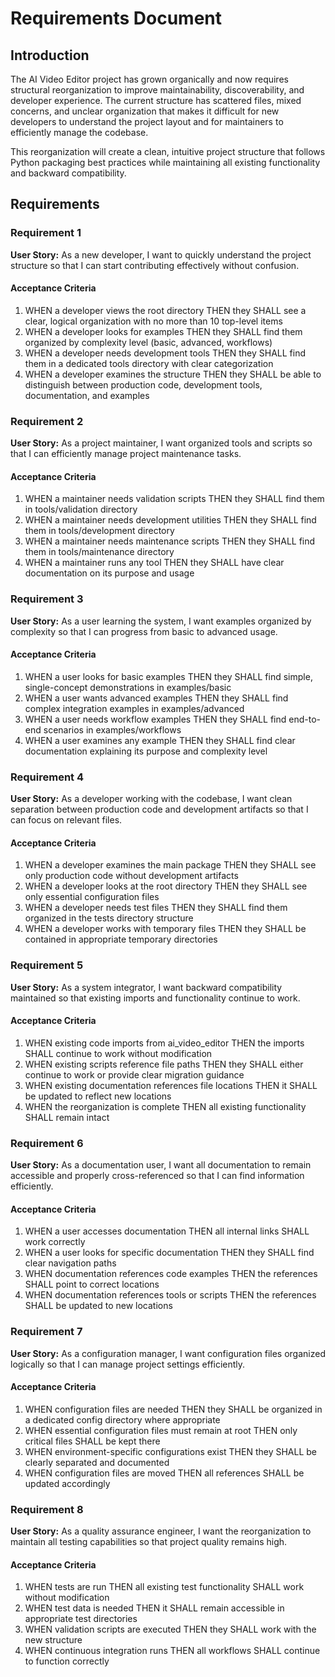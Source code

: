 # Requirements Document

## Introduction

The AI Video Editor project has grown organically and now requires structural reorganization to improve maintainability, discoverability, and developer experience. The current structure has scattered files, mixed concerns, and unclear organization that makes it difficult for new developers to understand the project layout and for maintainers to efficiently manage the codebase.

This reorganization will create a clean, intuitive project structure that follows Python packaging best practices while maintaining all existing functionality and backward compatibility.

## Requirements

### Requirement 1

**User Story:** As a new developer, I want to quickly understand the project structure so that I can start contributing effectively without confusion.

#### Acceptance Criteria

1. WHEN a developer views the root directory THEN they SHALL see a clear, logical organization with no more than 10 top-level items
2. WHEN a developer looks for examples THEN they SHALL find them organized by complexity level (basic, advanced, workflows)
3. WHEN a developer needs development tools THEN they SHALL find them in a dedicated tools directory with clear categorization
4. WHEN a developer examines the structure THEN they SHALL be able to distinguish between production code, development tools, documentation, and examples

### Requirement 2

**User Story:** As a project maintainer, I want organized tools and scripts so that I can efficiently manage project maintenance tasks.

#### Acceptance Criteria

1. WHEN a maintainer needs validation scripts THEN they SHALL find them in tools/validation directory
2. WHEN a maintainer needs development utilities THEN they SHALL find them in tools/development directory
3. WHEN a maintainer needs maintenance scripts THEN they SHALL find them in tools/maintenance directory
4. WHEN a maintainer runs any tool THEN they SHALL have clear documentation on its purpose and usage

### Requirement 3

**User Story:** As a user learning the system, I want examples organized by complexity so that I can progress from basic to advanced usage.

#### Acceptance Criteria

1. WHEN a user looks for basic examples THEN they SHALL find simple, single-concept demonstrations in examples/basic
2. WHEN a user wants advanced examples THEN they SHALL find complex integration examples in examples/advanced
3. WHEN a user needs workflow examples THEN they SHALL find end-to-end scenarios in examples/workflows
4. WHEN a user examines any example THEN they SHALL find clear documentation explaining its purpose and complexity level

### Requirement 4

**User Story:** As a developer working with the codebase, I want clean separation between production code and development artifacts so that I can focus on relevant files.

#### Acceptance Criteria

1. WHEN a developer examines the main package THEN they SHALL see only production code without development artifacts
2. WHEN a developer looks at the root directory THEN they SHALL see only essential configuration files
3. WHEN a developer needs test files THEN they SHALL find them organized in the tests directory structure
4. WHEN a developer works with temporary files THEN they SHALL be contained in appropriate temporary directories

### Requirement 5

**User Story:** As a system integrator, I want backward compatibility maintained so that existing imports and functionality continue to work.

#### Acceptance Criteria

1. WHEN existing code imports from ai_video_editor THEN the imports SHALL continue to work without modification
2. WHEN existing scripts reference file paths THEN they SHALL either continue to work or provide clear migration guidance
3. WHEN existing documentation references file locations THEN it SHALL be updated to reflect new locations
4. WHEN the reorganization is complete THEN all existing functionality SHALL remain intact

### Requirement 6

**User Story:** As a documentation user, I want all documentation to remain accessible and properly cross-referenced so that I can find information efficiently.

#### Acceptance Criteria

1. WHEN a user accesses documentation THEN all internal links SHALL work correctly
2. WHEN a user looks for specific documentation THEN they SHALL find clear navigation paths
3. WHEN documentation references code examples THEN the references SHALL point to correct locations
4. WHEN documentation references tools or scripts THEN the references SHALL be updated to new locations

### Requirement 7

**User Story:** As a configuration manager, I want configuration files organized logically so that I can manage project settings efficiently.

#### Acceptance Criteria

1. WHEN configuration files are needed THEN they SHALL be organized in a dedicated config directory where appropriate
2. WHEN essential configuration files must remain at root THEN only critical files SHALL be kept there
3. WHEN environment-specific configurations exist THEN they SHALL be clearly separated and documented
4. WHEN configuration files are moved THEN all references SHALL be updated accordingly

### Requirement 8

**User Story:** As a quality assurance engineer, I want the reorganization to maintain all testing capabilities so that project quality remains high.

#### Acceptance Criteria

1. WHEN tests are run THEN all existing test functionality SHALL work without modification
2. WHEN test data is needed THEN it SHALL remain accessible in appropriate test directories
3. WHEN validation scripts are executed THEN they SHALL work with the new structure
4. WHEN continuous integration runs THEN all workflows SHALL continue to function correctly